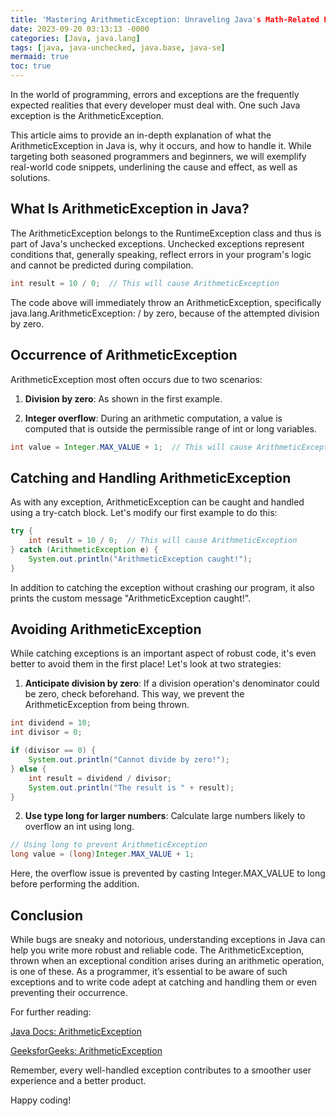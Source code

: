 ```yaml
---
title: 'Mastering ArithmeticException: Unraveling Java's Math-Related Pitfalls'
date: 2023-09-20 03:13:13 -0000
categories: [Java, java.lang]
tags: [java, java-unchecked, java.base, java-se]
mermaid: true
toc: true
---
```



In the world of programming, errors and exceptions are the frequently expected realities that every developer must deal with. One such Java exception is the ArithmeticException. 

This article aims to provide an in-depth explanation of what the ArithmeticException in Java is, why it occurs, and how to handle it. While targeting both seasoned programmers and beginners, we will exemplify real-world code snippets, underlining the cause and effect, as well as solutions. 

## What Is ArithmeticException in Java?

The ArithmeticException belongs to the RuntimeException class and thus is part of Java's unchecked exceptions. Unchecked exceptions represent conditions that, generally speaking, reflect errors in your program's logic and cannot be predicted during compilation.

```java
int result = 10 / 0;  // This will cause ArithmeticException
```

The code above will immediately throw an ArithmeticException, specifically java.lang.ArithmeticException: / by zero, because of the attempted division by zero.

## Occurrence of ArithmeticException

ArithmeticException most often occurs due to two scenarios:

1. **Division by zero**: As shown in the first example.

2. **Integer overflow**: During an arithmetic computation, a value is computed that is outside the permissible range of int or long variables.

```java
int value = Integer.MAX_VALUE + 1;  // This will cause ArithmeticException
```

## Catching and Handling ArithmeticException

As with any exception, ArithmeticException can be caught and handled using a try-catch block. Let's modify our first example to do this:

```java
try {
    int result = 10 / 0;  // This will cause ArithmeticException
} catch (ArithmeticException e) {
    System.out.println("ArithmeticException caught!");
}
```

In addition to catching the exception without crashing our program, it also prints the custom message "ArithmeticException caught!".

## Avoiding ArithmeticException

While catching exceptions is an important aspect of robust code, it's even better to avoid them in the first place! Let's look at two strategies:

1. **Anticipate division by zero**: If a division operation's denominator could be zero, check beforehand. This way, we prevent the ArithmeticException from being thrown.

```java
int dividend = 10;
int divisor = 0;

if (divisor == 0) {
    System.out.println("Cannot divide by zero!");
} else {
    int result = dividend / divisor;
    System.out.println("The result is " + result);
}
```

2. **Use type long for larger numbers**: Calculate large numbers likely to overflow an int using long. 

```java
// Using long to prevent ArithmeticException
long value = (long)Integer.MAX_VALUE + 1;
```

Here, the overflow issue is prevented by casting Integer.MAX_VALUE to long before performing the addition.

## Conclusion

While bugs are sneaky and notorious, understanding exceptions in Java can help you write more robust and reliable code. The ArithmeticException, thrown when an exceptional condition arises during an arithmetic operation, is one of these. As a programmer, it’s essential to be aware of such exceptions and to write code adept at catching and handling them or even preventing their occurrence. 

For further reading:

[Java Docs: ArithmeticException](https://docs.oracle.com/javase/7/docs/api/java/lang/ArithmeticException.html)

[GeeksforGeeks: ArithmeticException](https://www.geeksforgeeks.org/arithmeticexception-class-in-java-with-examples/)

Remember, every well-handled exception contributes to a smoother user experience and a better product. 

Happy coding!
